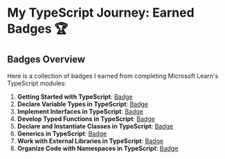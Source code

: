# My TypeScript Journey: Earned Badges 🏆

## Badges Overview

Here is a collection of badges I earned from completing Microsoft Learn's TypeScript modules:

1. **Getting Started with TypeScript**: [Badge](https://learn.microsoft.com/api/achievements/share/en-us/AnnaBelova-4159/876XQTGW?sharingId=C44F225506FCC8AD)
2. **Declare Variable Types in TypeScript**: [Badge](https://learn.microsoft.com/api/achievements/share/en-us/ValeryDluski/HYTXXB38?sharingId=10189BC4D7E76BC1)
3. **Implement Interfaces in TypeScript**: [Badge](badge-link)
4. **Develop Typed Functions in TypeScript**: [Badge](badge-link)
5. **Declare and Instantiate Classes in TypeScript**: [Badge](badge-link)
6. **Generics in TypeScript**: [Badge](badge-link)
7. **Work with External Libraries in TypeScript**: [Badge](badge-link)
8. **Organize Code with Namespaces in TypeScript**: [Badge](badge-link)